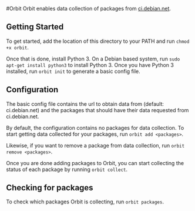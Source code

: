 #Orbit
Orbit enables data collection of packages from
<a href='http://ci.debian.net'>ci.debian.net</a>.

## Getting Started
To get started, add the location of this directory to your PATH
and run `chmod +x orbit`.

Once that is done, install Python 3. On a Debian based system, run
`sudo apt-get install python3` to install Python 3. Once you have
Python 3 installed, run `orbit init` to generate a basic config file.

## Configuration
The basic config file contains the url to obtain data from
(default: ci.debian.net) and the packages that should have their data
requested from ci.debian.net.

By default, the configuration contains no packages for data collection.
To start getting data collected for your packages, run `orbit add <packages>`.

Likewise, if you want to remove a package from data collection, run
`orbit remove <packages>`.

Once you are done adding packages to Orbit, you can start
collecting the status of each package by running `orbit collect`.

## Checking for packages
To check which packages Orbit is collecting, run `orbit packages`.
